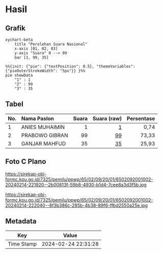 # Hasil

## Grafik

```mermaid
xychart-beta
    title "Perolehan Suara Nasional"
    x-axis [01, 02, 03]
    y-axis "Suara" 0 --> 99
    bar [1, 99, 35]
```

```mermaid
%%{init: {"pie": {"textPosition": 0.5}, "themeVariables": {"pieOuterStrokeWidth": "5px"}} }%%
pie showData
    "1" : 1
    "2" : 99
    "3" : 35
```

## Tabel

| No. | Nama Paslon    | Suara | Suara (raw) | Persentase |
|:--- |:-------------- | -----:| -----------:| ----------:|
| 1   | ANIES MUHAIMIN | 1     | [1][p-1]    | 0,74       |
| 2   | PRABOWO GIBRAN | 99    | [99][p-2]   | 73,33      |
| 3   | GANJAR MAHFUD  | 35    | [35][p-3]   | 25,93      |


[p-1]: https://github.com/gigit-pemilu/pemilu-2024/blob/main/pilpres/hitung-suara/sub/65-kalimantan-utara/sub/02-malinau/sub/09-sungai-boh/sub/2001-dumu-mahak/sub/002-tps/sub/paslon-1.txt
[p-2]: https://github.com/gigit-pemilu/pemilu-2024/blob/main/pilpres/hitung-suara/sub/65-kalimantan-utara/sub/02-malinau/sub/09-sungai-boh/sub/2001-dumu-mahak/sub/002-tps/sub/paslon-2.txt
[p-3]: https://github.com/gigit-pemilu/pemilu-2024/blob/main/pilpres/hitung-suara/sub/65-kalimantan-utara/sub/02-malinau/sub/09-sungai-boh/sub/2001-dumu-mahak/sub/002-tps/sub/paslon-3.txt

## Foto C Plano

https://sirekap-obj-formc.kpu.go.id/7325/pemilu/ppwp/65/02/09/20/01/6502092001002-20240214-221920--2b00813f-59b8-4930-b1d4-7cee8a3d3f5b.jpg

https://sirekap-obj-formc.kpu.go.id/7325/pemilu/ppwp/65/02/09/20/01/6502092001002-20240214-222040--8f3b386c-285b-4b38-89f6-ffbd2550a25e.jpg


## Metadata

| Key        | Value               |
| ---------- | ------------------- |
| Time Stamp | 2024-02-24 22:31:28 |



